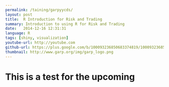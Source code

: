 ```yaml
---
permalink: /taining/garpyycds/
layout: post
title:  R Introduction for Risk and Trading
summary: Introduction to using R for Risk and Trading
date:   2014-12-16 12:31:31
language: R
tags: [shiny, visualization]
youtube-url: http://youtube.com
github-url: https://plus.google.com/b/100093236850683374819/100093236850683374819/posts
thumbnail: http://www.garp.org/img/garp_logo.png
---
```


# This is a test for the upcoming
